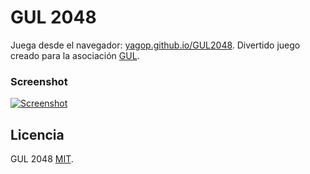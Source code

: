 # GUL 2048
Juega desde el navegador: [yagop.github.io/GUL2048](http://yagop.github.io/GUL2048/).
Divertido juego creado para la asociación [GUL](http://gul.es/).

### Screenshot
[![Screenshot](http://i.imgur.com/tkMZBYu.png)](http://i.imgur.com/tkMZBYu.png)

## Licencia
GUL 2048 [MIT](https://github.com/yagop/GUL2048/blob/master/LICENSE.txt).
